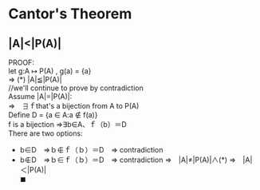 # Cantor's Theorem
|A|<|P(A)|
---------------
PROOF:  
let g:A ↦ P(A) , g(a) = {a}  
⇒ (*) |A|≦|P(A)|  
//we'll continue to prove by contradiction  
Assume |A|=|P(A)|:  
⇒　∃ｆthat's a bijection from A to P(A)  
Define D = {a ∈ A:a ∉ f(a)}  
f is a bijection ⇒∃b∈A、ｆ（b）＝D  
There are two options:
- b∈D　⇒ｂ∉ｆ（ｂ）＝D　⇒ contradiction
- b∉D　⇒ｂ∈ｆ（ｂ）＝D　⇒ contradiction
⇒　|A|≠|P(A)|∧(*) ⇒　|A|＜|P(A)|  
 ◼ 
